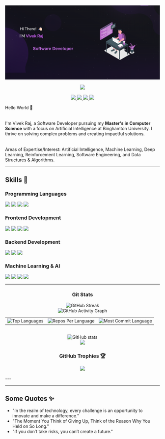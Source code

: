 <p align="center">
  <img src="WEBPIC.png" alt="Hi There! I'M Vivek Raj">
</p>

<p align="center">
  <img src="https://komarev.com/ghpvc/?username=rajv79&color=blue&count=80">
</p>

<p align="center">
  <a href="https://www.linkedin.com/in/vivek-raj07/">
    <img src="https://img.shields.io/badge/LinkedIn-0077B5?style=for-the-badge&logo=linkedin&logoColor=white">
  </a>
  <a href="https://github.com/rajv79">
    <img src="https://img.shields.io/badge/GitHub-100000?style=for-the-badge&logo=github&logoColor=white">
  </a>
  <a href="mailto:your_email@gmail.com">
    <img src="https://img.shields.io/badge/Gmail-D14836?style=for-the-badge&logo=gmail&logoColor=white">
  </a>
  <a href="https://rajv79.github.io/Portfolio_Vivek">
    <img src="https://img.shields.io/badge/Portfolio-000000?style=for-the-badge&logo=githubpages&logoColor=white">
  </a>
</p>

Hello World 👋  
<br/>  
I'm Vivek Raj, a Software Developer pursuing my **Master's in Computer Science** with a focus on Artificial Intelligence at Binghamton University. I thrive on solving complex problems and creating impactful solutions.  
<br/>  
Areas of Expertise/Interest: Artificial Intelligence, Machine Learning, Deep Learning, Reinforcement Learning, Software Engineering, and Data Structures & Algorithms.

---

## Skills 💼

### Programming Languages
<p>
  <img src="https://img.shields.io/badge/Python-14354C?style=for-the-badge&logo=python&logoColor=white">
  <img src="https://img.shields.io/badge/C++-00599C?style=for-the-badge&logo=c%2B%2B&logoColor=white">
  <img src="https://img.shields.io/badge/Java-007396?style=for-the-badge&logo=java&logoColor=white">
  <img src="https://img.shields.io/badge/ABAP-0FAAFF?style=for-the-badge&logo=sap&logoColor=white">
</p>

### Frontend Development
<p>
  <img src="https://img.shields.io/badge/HTML5-E34F26?style=for-the-badge&logo=html5&logoColor=white">
  <img src="https://img.shields.io/badge/CSS3-1572B6?style=for-the-badge&logo=css3&logoColor=white">
  <img src="https://img.shields.io/badge/React-20232A?style=for-the-badge&logo=react&logoColor=61DAFB">
  <img src="https://img.shields.io/badge/Tailwind_CSS-38B2AC?style=for-the-badge&logo=tailwind-css&logoColor=white">
</p>

### Backend Development
<p>
  <img src="https://img.shields.io/badge/Node.js-339933?style=for-the-badge&logo=nodedotjs&logoColor=white">
  <img src="https://img.shields.io/badge/MongoDB-white?style=for-the-badge&logo=mongodb&logoColor=4EA94B">
  <img src="https://img.shields.io/badge/MySQL-005C84?style=for-the-badge&logo=mysql&logoColor=white">
</p>

### Machine Learning & AI
<p>
  <img src="https://img.shields.io/badge/PyTorch-EE4C2C?style=for-the-badge&logo=pytorch&logoColor=white">
  <img src="https://img.shields.io/badge/TensorFlow-FF6F00?style=for-the-badge&logo=tensorflow&logoColor=white">
  <img src="https://img.shields.io/badge/Scikit--Learn-F7931E?style=for-the-badge&logo=scikit-learn&logoColor=white">
  <img src="https://img.shields.io/badge/Transformer_Models-blue?style=for-the-badge">
</p>

---

<h3 align="center">Git Stats</h3>

<div align="center">
  <img src="https://streak-stats.demolab.com/?user=rajv79&theme=highcontrast&hide_border=true" alt="GitHub Streak" />
  <br>
  <img src="https://github-readme-activity-graph.vercel.app/graph?username=rajv79&custom_title=Vivek's%20GitHub%20Activity%20Graph&hide_border=true&border_radius=15&bg_color=000000&color=FFD700&line=1E90FF&point=1E90FF&area_color=000000&title_color=FFD700&area=true" alt="GitHub Activity Graph" />
  <br>
  <table>
    <tr>
      <td>
        <img src="https://github-readme-stats.vercel.app/api/top-langs/?username=rajv79&hide=html&hide_border=true&layout=compact&langs_count=8&theme=highcontrast" alt="Top Languages">
      </td>
      <td>
        <img src="https://github-profile-summary-cards.vercel.app/api/cards/repos-per-language?username=rajv79&theme=highcontrast&hide_border=true" alt="Repos Per Language">
      </td>
      <td>
        <img src="https://github-profile-summary-cards.vercel.app/api/cards/most-commit-language?username=rajv79&theme=highcontrast&hide_border=true" alt="Most Commit Language">
      </td>
    </tr>
  </table>
  <br>
  <img src="https://github-readme-stats.vercel.app/api?username=rajv79&hide_border=true&border_radius=15&show_icons=true&theme=highcontrast" alt="GitHub stats">
  <br>
  <img src="https://github-profile-summary-cards.vercel.app/api/cards/profile-details?username=rajv79&theme=highcontrast&hide_border=true">
</div>


<h3 align="center">GitHub Trophies 🏆</h3>

<p align="center">
  <img src="https://github-profile-trophy.vercel.app/?username=rajv79&theme=radical&column=4&margin-w=15&margin-h=15&no-frame=true&no-bg=true&exclude_issues=true&exclude_reviews=true">
</p>
---



---

## Some Quotes ✨
- "In the realm of technology, every challenge is an opportunity to innovate and make a difference."  
- "The Moment You Think of Giving Up, Think of the Reason Why You Held on So Long."  
- "If you don’t take risks, you can’t create a future."
